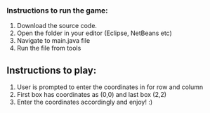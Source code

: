 ### Instructions to run the game: <br>
1. Download the source code. <br>
2. Open the folder in your editor (Eclipse, NetBeans etc)
3. Navigate to main.java file
4. Run the file from tools

## Instructions to play: <br>
1. User is prompted to enter the coordinates in for row and column
2. First box has coordinates as (0,0) and last box (2,2)
3. Enter the coordinates accordingly and enjoy! :)
